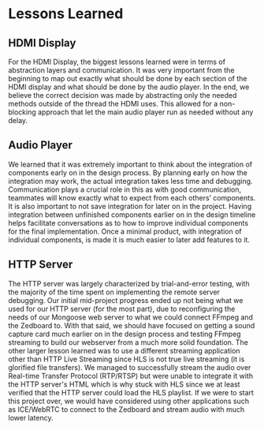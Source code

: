 # Lessons Learned

## HDMI Display
For the HDMI Display, the biggest lessons learned were in terms of abstraction layers and communication. It was very important from the beginning to map out exactly what should be done by each section of the HDMI display and what should be done by the audio player. In the end, we believe the correct decision was made by abstracting only the needed methods outside of the thread the HDMI uses. This allowed for a non-blocking approach that let the main audio player run as needed without any delay.

## Audio Player
We learned that it was extremely important to think about the integration of components early on in the design process. By planning early on how the integration may work, the actual integration takes less time and debugging. Communication plays a crucial role in this as with good communication, teammates will know exactly what to expect from each others’ components. It is also important to not save integration for later on in the project. Having integration between unfinished components earlier on in the design timeline helps facilitate conversations as to how to improve individual components for the final implementation. Once a minimal product, with integration of individual components, is made it is much easier to later add features to it. 

## HTTP Server
The HTTP server was largely characterized by trial-and-error testing, with the majority of the time spent on implementing the remote server debugging. Our initial mid-project progress ended up not being what we used for our HTTP server (for the most part), due to reconfiguring the needs of our Mongoose web server to what we could connect FFmpeg and the Zedboard to. With that said, we should have focused on getting a sound capture card much earlier on in the design process and testing FFmpeg streaming to build our webserver from a much more solid foundation. The other larger lesson learned was to use a different streaming application other than HTTP Live Streaming since HLS is not true live streaming (it is glorified file transfers). We managed to successfully stream the audio over Real-time Transfer Protocol (RTP/RTSP) but were unable to integrate it with the HTTP server's HTML which is why stuck with HLS since we at least verified that the HTTP server could load the HLS playlist. If we were to start this project over, we would have considered using other applications such as ICE/WebRTC to connect to the Zedboard and stream audio with much lower latency.
